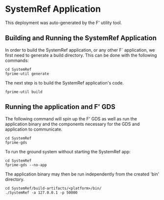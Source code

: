 # SystemRef Application

This deployment was auto-generated by the F' utility tool.

## Building and Running the SystemRef Application

In order to build the SystemRef application, or any other F´ application, we first need to generate a build directory. This can be done with the following commands:

```
cd SystemRef
fprime-util generate
```

The next step is to build the SystemRef application's code.
```
fprime-util build
```

## Running the application and F' GDS

The following command will spin up the F' GDS as well as run the application binary and the components necessary for the GDS and application to communicate.

```
cd SystemRef
fprime-gds
```

To run the ground system without starting the SystemRef app:
```
cd SystemRef
fprime-gds --no-app
```

The application binary may then be run independently from the created 'bin' directory.

```
cd SystemRef/build-artifacts/<platform>/bin/
./SystemRef -a 127.0.0.1 -p 50000
```
